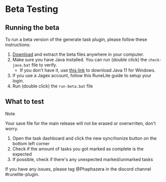 # Beta Testing

## Running the beta

To run a beta version of the generate task plugin, please follow these instructions:

1. [Download](https://github.com/OSRS-Taskman/generate-task/archive/refs/heads/beta/auto-sync.zip) and extract the beta files anywhere in your computer.
1. Make sure you have Java installed. You can run (double click) the `check-java.bat` file to verify.
	- If you don't have it, use [this link](https://github.com/adoptium/temurin11-binaries/releases/download/jdk-11.0.28%2B6/OpenJDK11U-jre_x64_windows_hotspot_11.0.28_6.msi) to download Java 11 for Windows.
2. If you use a Jagex account, follow this RuneLite guide to setup your login.
3. Run (double click) the `run-beta.bat` file

## What to test

> [!NOTE]
> Your save file for the main release will not be erased or overwrriten, don't worry.

1. Open the task dashboard and click the new syncrhonize button on the bottom left corner
2. Check if the amount of tasks you got marked as complete is the expected
3. If possible, check if there's any unexpected marked/unmarked tasks


If you have any issues, please tag @Phaphazera in the discord channel #runelite-plugin.